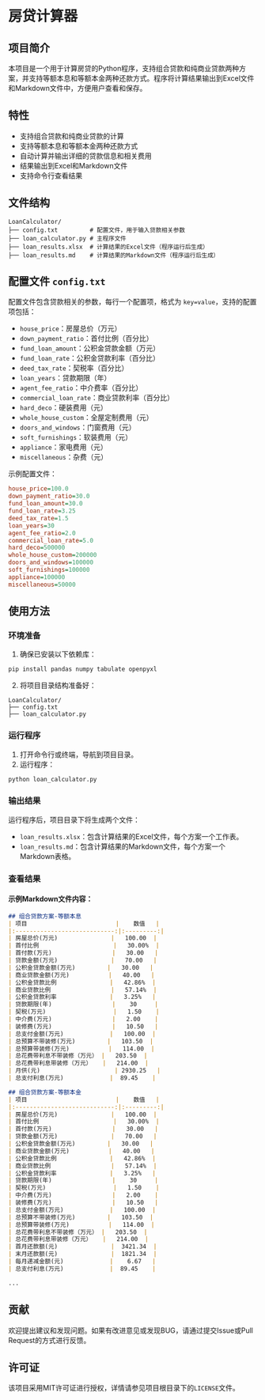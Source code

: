 # 房贷计算器

## 项目简介

本项目是一个用于计算房贷的Python程序，支持组合贷款和纯商业贷款两种方案，并支持等额本息和等额本金两种还款方式。程序将计算结果输出到Excel文件和Markdown文件中，方便用户查看和保存。

## 特性

- 支持组合贷款和纯商业贷款的计算
- 支持等额本息和等额本金两种还款方式
- 自动计算并输出详细的贷款信息和相关费用
- 结果输出到Excel和Markdown文件
- 支持命令行查看结果

## 文件结构

```plaintext
LoanCalculator/
├── config.txt         # 配置文件，用于输入贷款相关参数
├── loan_calculator.py # 主程序文件
├── loan_results.xlsx  # 计算结果的Excel文件（程序运行后生成）
├── loan_results.md    # 计算结果的Markdown文件（程序运行后生成）
```

## 配置文件 `config.txt`

配置文件包含贷款相关的参数，每行一个配置项，格式为 `key=value`，支持的配置项包括：

- `house_price`：房屋总价（万元）
- `down_payment_ratio`：首付比例（百分比）
- `fund_loan_amount`：公积金贷款金额（万元）
- `fund_loan_rate`：公积金贷款利率（百分比）
- `deed_tax_rate`：契税率（百分比）
- `loan_years`：贷款期限（年）
- `agent_fee_ratio`：中介费率（百分比）
- `commercial_loan_rate`：商业贷款利率（百分比）
- `hard_deco`：硬装费用（元）
- `whole_house_custom`：全屋定制费用（元）
- `doors_and_windows`：门窗费用（元）
- `soft_furnishings`：软装费用（元）
- `appliance`：家电费用（元）
- `miscellaneous`：杂费（元）

示例配置文件：

```ini
house_price=100.0
down_payment_ratio=30.0
fund_loan_amount=30.0
fund_loan_rate=3.25
deed_tax_rate=1.5
loan_years=30
agent_fee_ratio=2.0
commercial_loan_rate=5.0
hard_deco=500000
whole_house_custom=200000
doors_and_windows=100000
soft_furnishings=100000
appliance=100000
miscellaneous=50000
```

## 使用方法

### 环境准备

1. 确保已安装以下依赖库：

```bash
pip install pandas numpy tabulate openpyxl
```

2. 将项目目录结构准备好：

```
LoanCalculator/
├── config.txt
├── loan_calculator.py
```

### 运行程序

1. 打开命令行或终端，导航到项目目录。
2. 运行程序：

```bash
python loan_calculator.py
```

### 输出结果

运行程序后，项目目录下将生成两个文件：
- `loan_results.xlsx`：包含计算结果的Excel文件，每个方案一个工作表。
- `loan_results.md`：包含计算结果的Markdown文件，每个方案一个Markdown表格。

### 查看结果

#### 示例Markdown文件内容：

```markdown
## 组合贷款方案-等额本息
| 项目                         |    数值   |
|:----------------------------:|:---------:|
| 房屋总价(万元)               |   100.00  |
| 首付比例                     |   30.00%  |
| 首付款(万元)                 |   30.00   |
| 贷款金额(万元)               |   70.00   |
| 公积金贷款金额(万元)         |   30.00   |
| 商业贷款金额(万元)           |   40.00   |
| 公积金贷款比例               |   42.86%  |
| 商业贷款比例                 |   57.14%  |
| 公积金贷款利率               |   3.25%   |
| 贷款期限(年)                 |    30     |
| 契税(万元)                   |   1.50    |
| 中介费(万元)                 |   2.00    |
| 装修费(万元)                 |   10.50   |
| 总支付金额(万元)             |   100.00  |
| 总预算不带装修(万元)         |   103.50  |
| 总预算带装修(万元)           |   114.00  |
| 总花费带利息不带装修（万元） |   203.50  |
| 总花费带利息带装修（万元）   |   214.00  |
| 月供(元)                     | 2930.25   |
| 总支付利息(万元)             |  89.45    |

## 组合贷款方案-等额本金
| 项目                         |    数值   |
|:----------------------------:|:---------:|
| 房屋总价(万元)               |   100.00  |
| 首付比例                     |   30.00%  |
| 首付款(万元)                 |   30.00   |
| 贷款金额(万元)               |   70.00   |
| 公积金贷款金额(万元)         |   30.00   |
| 商业贷款金额(万元)           |   40.00   |
| 公积金贷款比例               |   42.86%  |
| 商业贷款比例                 |   57.14%  |
| 公积金贷款利率               |   3.25%   |
| 贷款期限(年)                 |    30     |
| 契税(万元)                   |   1.50    |
| 中介费(万元)                 |   2.00    |
| 装修费(万元)                 |   10.50   |
| 总支付金额(万元)             |   100.00  |
| 总预算不带装修(万元)         |   103.50  |
| 总预算带装修(万元)           |   114.00  |
| 总花费带利息不带装修（万元） |   203.50  |
| 总花费带利息带装修（万元）   |   214.00  |
| 首月还款额(元)               |  3421.34  |
| 末月还款额(元)               |  1821.34  |
| 每月递减金额(元)             |    6.67   |
| 总支付利息(万元)             |  89.45    |

...
```

## 贡献

欢迎提出建议和发现问题。如果有改进意见或发现BUG，请通过提交Issue或Pull Request的方式进行反馈。

## 许可证

该项目采用MIT许可证进行授权，详情请参见项目根目录下的`LICENSE`文件。
